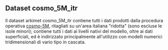 Dataset cosmo_5M_itr
--------------------

Il dataset arkimet cosmo_5M_itr contiene tutti i dati prodotti dalla
procedura operativa [cosmo-5M](cosmo-5M), ritagliati su un'area
italiana "ridotta" (sono escluse le isole minori); contiene tutti i
dati ai livelli nativi del modello, oltre ai dati superficiali, ed è
indirizzato principalmente all'utilizzo con modelli numerici
tridimensionali di vario tipo in cascata.

